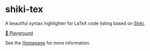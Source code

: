 # shiki-tex

A beautiful syntax highlighter for LaTeX code listing based on [Shiki](https://github.com/shikijs/shiki).

[🚀 Playground](https://shiki-tex.vercel.app/)

See the [Homepage](https://github.com/fourdim/shiki-tex#readme) for more information.
